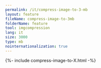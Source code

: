 ```yaml
---
permalink: /it/compress-image-to-3-mb
layout: feature
fileName: compress-image-to-3mb
folderName: feature
tool: imgcompression
lang: it
size: 3000
type: mb
nointernationalization: true
---
```

{%- include compress-image-to-X.html -%}       
